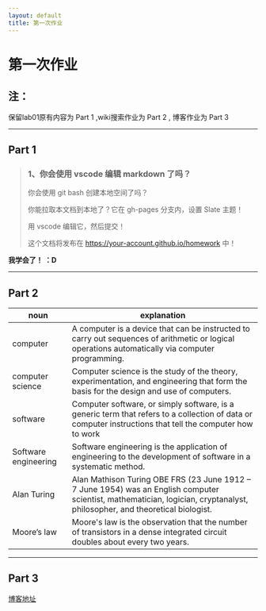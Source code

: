 ```yaml
---
layout: default
title: 第一次作业
---
```


# 第一次作业

## 注：
保留lab01原有内容为 Part 1 ,wiki搜索作业为 Part 2 , 博客作业为 Part 3  

***

## Part 1

>### 1、你会使用 vscode 编辑 markdown 了吗？
>
>你会使用 git bash 创建本地空间了吗？
>
>你能拉取本文档到本地了？它在 gh-pages 分支内，设置 Slate 主题！
>
>用 vscode 编辑它，然后提交！
>
>这个文档将发布在 https://your-account.github.io/homework 中！  

**我学会了！ ：D** 

***
## Part 2

|noun|explanation|
|-------|-------| 
 |computer | A computer is a device that can be instructed to carry out sequences of arithmetic or logical operations automatically via computer programming.|
 |computer science|Computer science is the study of the theory, experimentation, and engineering that form the basis for the design and use of computers. |
|software|Computer software, or simply software, is a generic term that refers to a collection of data or computer instructions that tell the computer how to work|
|Software engineering|Software engineering is the application of engineering to the development of software in a systematic method.|
|Alan Turing|Alan Mathison Turing OBE FRS (23 June 1912 – 7 June 1954) was an English computer scientist, mathematician, logician, cryptanalyst, philosopher, and theoretical biologist. |
|Moore’s law|Moore's law is the observation that the number of transistors in a dense integrated circuit doubles about every two years. |

***

## Part 3
[博客地址](https://blog.csdn.net/weixin_43266247/article/details/82824739)

